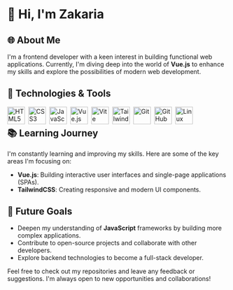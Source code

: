 # 👋 Hi, I'm Zakaria

## 🌐 About Me

I'm a frontend developer with a keen interest in building functional web applications. Currently, I'm diving deep into the world of **Vue.js** to enhance my skills and explore the possibilities of modern web development.

## 🔧 Technologies & Tools

<p align="left">
  <img src="https://cdn.jsdelivr.net/gh/devicons/devicon@latest/icons/html5/html5-original.svg" alt="HTML5" width="40" height="40" align="left" style="padding-right:5px;"/>
  <img src="https://cdn.jsdelivr.net/gh/devicons/devicon@latest/icons/css3/css3-original.svg" alt="CSS3" width="40" height="40" align="left" style="padding-right:5px;"/>
  <img src="https://cdn.jsdelivr.net/gh/devicons/devicon@latest/icons/javascript/javascript-original.svg" alt="JavaScript" width="40" height="40" align="left" style="padding-right:5px;"/>
  <img src="https://cdn.jsdelivr.net/gh/devicons/devicon@latest/icons/vuejs/vuejs-original.svg" alt="Vue.js" width="40" height="40" align="left" style="padding-right:5px;"/>
  <img src="https://cdn.jsdelivr.net/gh/devicons/devicon@latest/icons/vitejs/vitejs-original.svg" alt="Vite" width="40" height="40" align="left" style="padding-right:5px;"/>
  <img src="https://cdn.jsdelivr.net/gh/devicons/devicon@latest/icons/tailwindcss/tailwindcss-original.svg" alt="TailwindCSS" width="40" height="40" align="left" style="padding-right:5px;"/>
  <img src="https://cdn.jsdelivr.net/gh/devicons/devicon@latest/icons/git/git-original.svg" alt="Git" width="40" height="40" align="left" style="padding-right:5px;"/>
  <img src="https://cdn.jsdelivr.net/gh/devicons/devicon@latest/icons/github/github-original.svg" alt="GitHub" width="40" height="40" align="left" style="padding-right:5px;"/>
  <img src="https://cdn.jsdelivr.net/gh/devicons/devicon@latest/icons/linux/linux-original.svg" alt="Linux" width="40" height="40" align="left"/>
</p>
<br />

## 📚 Learning Journey

I'm constantly learning and improving my skills. Here are some of the key areas I'm focusing on:

- **Vue.js**: Building interactive user interfaces and single-page applications (SPAs).
- **TailwindCSS**: Creating responsive and modern UI components.

## 🚀 Future Goals

- Deepen my understanding of **JavaScript** frameworks by building more complex applications.
- Contribute to open-source projects and collaborate with other developers.
- Explore backend technologies to become a full-stack developer.

Feel free to check out my repositories and leave any feedback or suggestions. I'm always open to new opportunities and collaborations!
